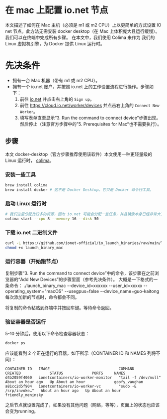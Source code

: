 # 在 mac 上配置 io.net 节点

本文描述了如何在 Mac 主机（必须是 m1 或 m2 CPU）上以更简单的方式设置 IO net 节点。此方法无需安装 docker desktop（在 Mac 上体积庞大且运行缓慢）。我们可以在终端中完成所有步骤。
在本文中，我们使用 Colima 来作为 我们的 Linux 虚拟机引擎，为 Docker 提供 Linux 运行时。

# 先决条件
 - 拥有一台 Mac 机器（带有 m1 或 m2 CPU）。
 - 拥有一个 io.net 账户，并按照 io.net 上的工作设置流程进行操作。步骤如下：
    1. 前往 [io.net](https://io.net/) 并点击右上角的 `Sign up`。
    2. 前往 https://cloud.io.net/worker/devices 并点击右上角的 `Connect New Worker`。
    3. 填写表单直至显示“3. Run the command to connect device”步骤出现。然后停止（注意官方步骤中的”5. Prerequisites for Mac“也不需要执行）。

## 步骤
本文 docker-desktop（官方步骤推荐使用该软件）本文使用一种更轻量级的 Linux 运行时， [colima](https://github.com/abiosoft/colima)。

### 安装一些工具
```bash
brew install colima
brew install docker # 这不是 Docker Desktop。它只是 Docker 命令行工具。
```

### 启动 Linux 运行时
```bash 
# 我们这里分配比较多的资源，因为 io.net 可能会分配一些任务，并且镜像本身已经非常大了
colima start --cpu 8 --memory 16 --disk 50
```

### 下载 io.net 二进制文件
```bash
curl -L https://github.com/ionet-official/io_launch_binaries/raw/main/launch_binary_mac -o launch_binary_mac
chmod +x launch_binary_mac
```

### 运行容器（开始跑节点）
复制步骤“3. Run the command to connect device”中的命令，该步骤在之前浏览器的“Add New Devices”的步骤里面（参考先决条件）。
大概是一下格式的一条命令：
./launch_binary_mac --device_id=xxxxxx --user_id=xxxxx --operating_system="macOS" --usegpus=false --device_name=guo-kaitong
每次添加新的节点时，命令都会不同。

将复制的命令粘贴到终端中并按回车键。等待命令返回。

### 验证容器是否运行
5-10 分钟后，使用以下命令检查容器状态：
```bash
docker ps
```
应该能看到 2 个正在运行的容器，如下所示（CONTAINER ID 和 NAMES 列将不同）：
```
CONTAINER ID   IMAGE                               COMMAND                  CREATED             STATUS             PORTS     NAMES
d4b2059f4060   ionetcontainers/io-worker-monitor   "tail -f /dev/null"      About an hour ago   Up About an hour             goofy_vaughan
a81cc2d5f904   ionetcontainers/io-worker-vc        "sudo -E /srp/invoke…"   About an hour ago   Up About an hour             friendly_meninsky
```
之后节点就设置完成了，如果没有其他问题（网络，等等），页面上的状态也应该会变为running。